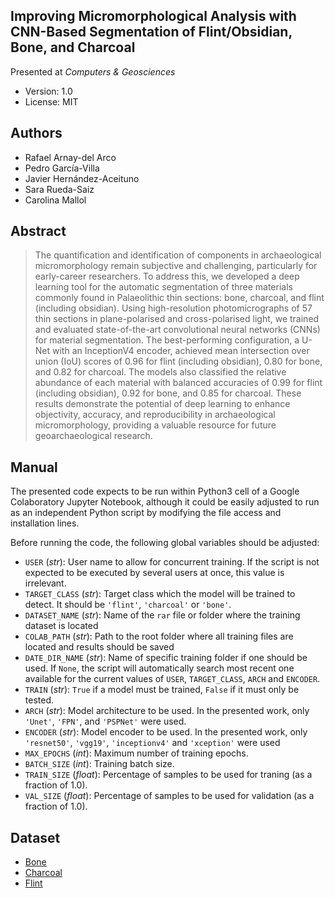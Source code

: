 ## Improving Micromorphological Analysis with CNN-Based Segmentation of Flint/Obsidian, Bone, and Charcoal

Presented at *Computers & Geosciences*

- Version: 1.0
- License: MIT

## Authors

- Rafael Arnay-del Arco
- Pedro García-Villa
- Javier Hernández-Aceituno
- Sara Rueda-Saiz
- Carolina Mallol  

## Abstract

> The quantification and identification of components in archaeological micromorphology remain subjective and challenging, particularly for early-career researchers. To address this, we developed a deep learning tool for the automatic segmentation of three materials commonly found in Palaeolithic thin sections: bone, charcoal, and flint (including obsidian). Using high-resolution photomicrographs of 57 thin sections in plane-polarised and cross-polarised light, we trained and evaluated state-of-the-art convolutional neural networks (CNNs) for material segmentation. The best-performing configuration, a U-Net with an InceptionV4 encoder, achieved mean intersection over union (IoU) scores of 0.96 for flint (including obsidian), 0.80 for bone, and 0.82 for charcoal. The models also classified the relative abundance of each material with balanced accuracies of 0.99 for flint (including obsidian), 0.92 for bone, and 0.85 for charcoal. These results demonstrate the potential of deep learning to enhance objectivity, accuracy, and reproducibility in archaeological micromorphology, providing a valuable resource for future geoarchaeological research.

## Manual

The presented code expects to be run within Python3 cell of a Google Colaboratory Jupyter Notebook, although it could be easily adjusted to run as an independent Python script by modifying the file access and installation lines.

Before running the code, the following global variables should be adjusted:

- `USER` (*str*): User name to allow for concurrent training. If the script is not expected to be executed by several users at once, this value is irrelevant.
- `TARGET_CLASS` (*str*): Target class which the model will be trained to detect. It should be `'flint'`, `'charcoal'` or `'bone'`.
- `DATASET_NAME` (*str*): Name of the `rar` file or folder where the training dataset is located
- `COLAB_PATH` (*str*): Path to the root folder where all training files are located and results should be saved
- `DATE_DIR_NAME` (*str*): Name of specific training folder if one should be used. If `None`, the script will automatically search most recent one available for the current values of `USER`, `TARGET_CLASS`, `ARCH` and `ENCODER`.
- `TRAIN` (*str*): `True` if a model must be trained, `False` if it must only be tested.
- `ARCH` (*str*): Model architecture to be used. In the presented work, only `'Unet'`, `'FPN'`, and `'PSPNet'` were used.
- `ENCODER` (*str*): Model encoder to be used. In the presented work, only `'resnet50'`, `'vgg19'`, `'inceptionv4'` and `'xception'` were used
- `MAX_EPOCHS` (*int*): Maximum number of training epochs.
- `BATCH_SIZE` (*int*): Training batch size.
- `TRAIN_SIZE` (*float*): Percentage of samples to be used for traning (as a fraction of 1.0).
- `VAL_SIZE` (*float*): Percentage of samples to be used for validation (as a fraction of 1.0).

## Dataset
- [Bone](https://drive.google.com/file/d/1evExk5R5TEgWtITx8Yf1usjC_a_9p3VU/view?usp=drive_link)
- [Charcoal](https://drive.google.com/file/d/1yzW_xC4rvc-ZXg6N4Y2BXV_BXtarSmOJ/view?usp=drive_link)
- [Flint](https://drive.google.com/file/d/1DOxd26lkbXOFSXDH1KeOPKKzH9K0vrYX/view?usp=drive_link)
